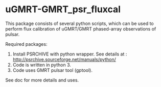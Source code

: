# uGMRT-GMRT_psr_fluxcal
This package consists of several python scripts, which can be used to perform flux calibration of uGMRT/GMRT phased-array observations of pulsar.

Required packages:

1) Install PSRCHIVE with python wrapper. See details at : http://psrchive.sourceforge.net/manuals/python/
2) Code is written in python 3.
3) Code uses GMRT pulsar tool (gptool).

See doc for more details and uses.
